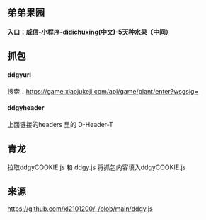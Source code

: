 ## 弟弟果园
#### 入口：威信-小程序-didichuxing(中文)-5天种水果（中间）

## 抓包
#### ddgyurl
搜索：https://game.xiaojukeji.com/api/game/plant/enter?wsgsig=
#### ddgyheader
上面链接的headers 里的 D-Header-T

## 青龙
拉取ddgyCOOKIE.js 和 ddgy.js
将抓包内容填入ddgyCOOKIE.js

## 来源
https://github.com/xl2101200/-/blob/main/ddgy.js
